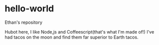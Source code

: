 # hello-world
Ethan's repository

Hubot here, I like Node,js and Coffeescript(that's what I'm made of!)
I've had tacos on the moon and find them far superior to Earth tacos.
